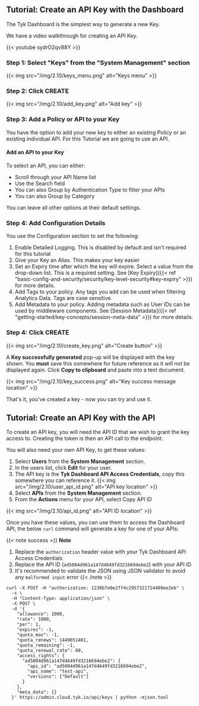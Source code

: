 ---
---

## Tutorial: Create an API Key with the Dashboard

The Tyk Dashboard is the simplest way to generate a new Key.

We have a video walkthrough for creating an API Key.

{{< youtube sydrO2qv88Y >}}


### Step 1: Select "Keys" from the "System Management" section

{{< img src="/img/2.10/keys_menu.png" alt="Keys menu" >}}

### Step 2: Click CREATE

{{< img src="/img/2.10/add_key.png" alt="Add key" >}}

### Step 3: Add a Policy or API to your Key

You have the option to add your new key to either an existing Policy or an existing individual API. For this Tutorial we are going to use an API. 


#### Add an API to your Key

To select an API, you can either:

* Scroll through your API Name list
* Use the Search field
* You can also Group by Authentication Type to filter your APIs
* You can also Group by Category 

You can leave all other options at their default settings.

### Step 4: Add Configuration Details

You use the Configuration section to set the following:

1. Enable Detailed Logging. This is disabled by default and isn't required for this tutorial
2. Give your Key an Alias. This makes your key easier 
3. Set an Expiry time after which the key will expire. Select a value from the drop-down list. This is a required setting. See [Key Expiry]({{< ref "basic-config-and-security/security/key-level-security#key-expiry" >}}) for more details.
4. Add Tags to your policy. Any tags you add can be used when filtering Analytics Data. Tags are case sensitive.
5. Add Metadata to your policy. Adding metadata such as User IDs can be used by middleware components. See [Session Metadata]({{< ref "getting-started/key-concepts/session-meta-data" >}}) for more details.

### Step 4: Click CREATE

{{< img src="/img/2.10/create_key.png" alt="Create button" >}}

A **Key successfully generated** pop-up will be displayed with the key shown. You **must** save this somewhere for future reference as it will not be displayed again. Click **Copy to clipboard** and paste into a text document.

{{< img src="/img/2.10/key_success.png" alt="Key success message location" >}}

That's it, you've created a key - now you can try and use it.

## Tutorial: Create an API Key with the API

To create an API key, you will need the API ID that we wish to grant the key access to. Creating the token is then an API call to the endpoint.

You will also need your own API Key, to get these values:

1.  Select **Users** from the **System Management** section.
2.  In the users list, click **Edit** for your user.
3.  The API key is the **Tyk Dashboard API Access Credentials**, copy this somewhere you can reference it. {{< img src="/img/2.10/user_api_id.png" alt="API key location" >}}
4.  Select **APIs** from the **System Management** section.
5.  From the **Actions** menu for your API, select Copy API ID 

{{< img src="/img/2.10/api_id.png" alt="API ID location" >}}

Once you have these values, you can use them to access the Dashboard API, the below `curl` command will generate a key for one of your APIs:

{{< note success >}}
**Note**

  1. Replace the `authorization` header value with your Tyk Dashboard API Access Credentials
  2. Replace the API ID (`ad5004d961a147d4649fd3216694ebe2`) with your API ID
  3. It's recommended to validate the JSON using JSON validator to avoid any `malformed input` error
{{< /note >}}
  


```{.copyWrapper}
curl -X POST -H "authorization: 1238b7e0e2ff4c2957321724409ee2eb" \
  -s \
  -H "Content-Type: application/json" \
  -X POST \
  -d '{
    "allowance": 1000,
    "rate": 1000,
    "per": 1,
    "expires": -1,
    "quota_max": -1,
    "quota_renews": 1449051461,
    "quota_remaining": -1,
    "quota_renewal_rate": 60,
    "access_rights": {
      "ad5004d961a147d4649fd3216694ebe2": {
        "api_id": "ad5004d961a147d4649fd3216694ebe2",
        "api_name": "test-api",
        "versions": ["Default"]
      }
    },
    "meta_data": {}
  }' https://admin.cloud.tyk.io/api/keys | python -mjson.tool
```
